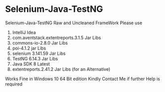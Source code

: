 # Selenium-Java-TestNG
Selenium-Java-TestNG
Raw and Uncleaned FrameWork
Please use
01. IntelliJ Idea
02. com.aventstack.extentreports.3.1.5 Jar Libs
03. commons-io-2.8.0 Jar Libs
04. poi-4.1.2 jar Libs
05. selenium 3.141.59 Jar Libs
06. TestNG 6.14.3 Jar Libs
07. Java SDK 8 Latest
08. extentreports.2.41.2 Jar Libs (for an Alternative)

Works Fine in Windows 10 64 Bit edition
Kindly Contact Me if further Help is required

